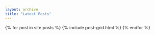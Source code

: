 ```yaml
---
layout: archive
title: "Latest Posts"
---
```


<div class="tiles">
{% for post in site.posts %}
	{% include post-grid.html %}
{% endfor %}
</div><!-- /.tiles --> 